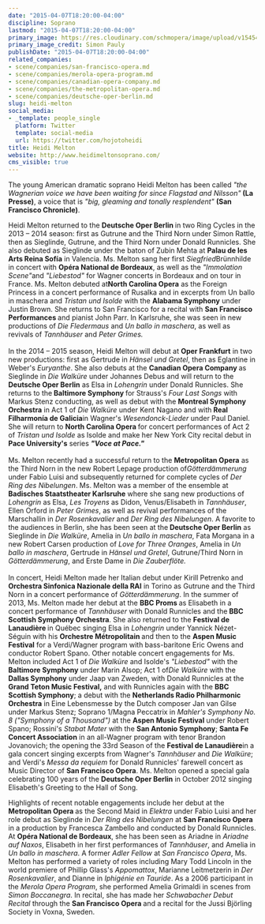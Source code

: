 ```yaml
---
date: "2015-04-07T18:20:00-04:00"
discipline: Soprano
lastmod: "2015-04-07T18:20:00-04:00"
primary_image: https://res.cloudinary.com/schmopera/image/upload/v1545409169/media/webhook-uploads/1428445126285/Heidi-Melton.jpg.jpg
primary_image_credit: Simon Pauly
publishDate: "2015-04-07T18:20:00-04:00"
related_companies:
- scene/companies/san-francisco-opera.md
- scene/companies/merola-opera-program.md
- scene/companies/canadian-opera-company.md
- scene/companies/the-metropolitan-opera.md
- scene/companies/deutsche-oper-berlin.md
slug: heidi-melton
social_media:
- _template: people_single
  platform: Twitter
  template: social-media
  url: https://twitter.com/hojotoheidi
title: Heidi Melton
website: http://www.heidimeltonsoprano.com/
cms_visible: true
---
```


<p>
	The young American dramatic soprano Heidi Melton has been called <em>"the Wagnerian voice we have been waiting for since Flagstad and Nilsson"</em><strong> (La Presse)</strong>, a voice that is <em>"big, gleaming and tonally resplendent"</em> <strong>(San Francisco Chronicle)</strong>.
</p>
<p>
	Heidi Melton returned to the <strong>Deutsche Oper Berlin </strong>in two Ring Cycles in the 2013 – 2014 season: first as Gutrune and the Third Norn under Simon Rattle, then as Sieglinde, Gutrune, and the Third Norn under Donald Runnicles. She also debuted as Sieglinde under the baton of Zubin Mehta at <strong>Palau de les Arts Reina Sofía</strong> in Valencia. Ms. Melton sang her first <em>Siegfried</em>Brünnhilde in concert with <strong>Opéra National de Bordeaux</strong>, as well as the <em>"Immolation Scene"</em>and<em> "Liebestod" </em>for Wagner concerts in Bordeaux and on tour in France. Ms. Melton debuted at<strong>North Carolina Opera</strong> as the Foreign Princess in a concert performance of Rusalka and in excerpts from Un ballo in maschera and <em>Tristan und Isolde</em> with the <strong>Alabama Symphony</strong> under Justin Brown. She returns to San Francisco for a recital with <strong>San Francisco Performances </strong>and pianist John Parr. In Karlsruhe, she was seen in new productions of <em>Die Fledermaus</em> and <em>Un ballo in maschera</em>, as well as revivals of <em>Tannhäuser</em> and <em>Peter Grimes.</em><br>
	<br>
	In the 2014 – 2015 season, Heidi Melton will debut at <strong>Oper Frankfurt</strong> in two new productions: first as Gertrude in <em>Hänsel und Gretel</em>, then as Eglantine in Weber's<em> Euryanthe</em>. She also debuts at the <strong>Canadian Opera Company </strong>as Sieglinde in <em>Die Walküre</em> under Johannes Debus and will return to the<strong> Deutsche Oper Berlin</strong> as Elsa in <em>Lohengrin</em> under Donald Runnicles. She returns to the<strong> Baltimore Symphony </strong>for Strauss's <em>Four Last Songs </em>with Markus Stenz conducting, as well as debut with the <strong>Montreal Symphony Orchestra</strong> in Act 1 of<em> Die Walküre </em>under Kent Nagano and with<strong> Real Filharmonía de Galicia</strong>in Wagner's <em>Wesendonck-Lieder</em> under Paul Daniel. She will return to <strong>North Carolina Opera </strong>for concert performances of Act 2 of <em>Tristan und Isolde</em> as Isolde and make her New York City recital debut in <strong>Pace University's</strong> series <em><strong data-redactor-tag="strong">"Voce at Pace."</strong></em><br>
	<br>
	Ms. Melton recently had a successful return to the <strong>Metropolitan Opera</strong> as the Third Norn in the new Robert Lepage production of<em>Götterdämmerung</em> under Fabio Luisi and subsequently returned for complete cycles of <em>Der Ring des Nibelungen</em>. Ms. Melton was a member of the ensemble at<strong> Badisches Staatstheater Karlsruhe</strong> where she sang new productions of <em>Lohengrin</em> as Elsa, <em>Les Troyens</em> as Didon, Venus/Elisabeth in <em>Tannhäuser</em>, Ellen Orford in <em>Peter Grimes</em>, as well as revival performances of the Marschallin in <em>Der Rosenkavalier</em> and <em>Der Ring des Nibelungen</em>. A favorite to the audiences in Berlin, she has been seen at the<strong> Deutsche Oper Berlin</strong> as Sieglinde in <em>Die Walküre</em>, Amelia in <em>Un ballo in maschera</em>, Fata Morgana in a new Robert Carsen production of <em>Love for Three Oranges</em>, Amelia in <em>Un ballo in maschera</em>, Gertrude in <em>Hänsel und Gretel</em>, Gutrune/Third Norn in <em>Götterdämmerung</em>, and Erste Dame in <em>Die Zauberflöte. </em><br>
	<br>
	In concert, Heidi Melton made her Italian debut under Kirill Petrenko and <strong>Orchestra Sinfonica Nazionale della RAI</strong> in Torino as Gutrune and the Third Norn in a concert performance of <em>Götterdämmerung</em>. In the summer of 2013, Ms. Melton made her debut at the <strong>BBC Proms </strong>as Elisabeth in a concert performance of <em>Tannhäuser</em> with Donald Runnicles and the<strong> BBC Scottish Symphony Orchestra</strong>. She also returned to the <strong>Festival de Lanaudière </strong>in Québec singing Elsa in <em>Lohengrin</em> under Yannick Nézet-Séguin with his <strong>Orchestre Métropolitain </strong>and then to the <strong>Aspen Music Festival</strong> for a Verdi/Wagner program with bass-baritone Eric Owens and conductor Robert Spano. Other notable concert engagements for Ms. Melton included Act 1 of <em>Die Walküre</em> and Isolde's <em>"Liebestod" </em>with the <strong>Baltimore Symphony</strong> under Marin Alsop; Act 1 of<em>Die Walküre</em> with the <strong>Dallas Symphony</strong> under Jaap van Zweden, with Donald Runnicles at the <strong>Grand Teton Music Festival,</strong> and with Runnicles again with the <strong>BBC Scottish Symphony</strong>; a debut with the <strong>Netherlands Radio Philharmonic Orchestra</strong> in Eine Lebensmesse by the Dutch composer Jan van Gilse under Markus Stenz; Soprano 1/Magna Peccatrix in <em>Mahler's Symphony No. 8 ("Symphony of a Thousand") </em>at the <strong>Aspen Music Festival</strong> under Robert Spano; Rossini's<em> Stabat Mater </em>with the <strong>San Antonio Symphony</strong>; <strong>Santa Fe Concert Association</strong> in an all-Wagner program with tenor Brandon Jovanovich; the opening the 33rd Season of the <strong>Festival de Lanaudière</strong>in a gala concert singing excerpts from Wagner's <em>Tannhäuser </em>and <em>Die Walküre</em>; and Verdi's <em>Messa da requiem</em> for Donald Runnicles' farewell concert as Music Director of <strong>San Francisco Opera</strong>. Ms. Melton opened a special gala celebrating 100 years of the <strong>Deutsche Oper Berlin</strong> in October 2012 singing Elisabeth's Greeting to the Hall of Song.
</p>
<p>
	Highlights of recent notable engagements include her debut at the <strong>Metropolitan Opera </strong>as the Second Maid in <em>Elektra </em>under Fabio Luisi and her role debut as Sieglinde in <em>Der Ring des Nibelungen</em> at <strong>San Francisco Opera</strong> in a production by Francesca Zambello and conducted by Donald Runnicles. At <strong>Opéra National de Bordeaux</strong>, she has been seen as Ariadne in <em>Ariadne auf Naxos</em>, Elisabeth in her first performances of <em>Tannhäuser</em>, and Amelia in <em>Un ballo in maschera</em>. A former <em>Adler Fellow</em> at <em>San Francisco Opera</em>, Ms. Melton has performed a variety of roles including Mary Todd Lincoln in the world premiere of Phillip Glass's <em>Appomattox</em>, Marianne Leitmetzerin in<em> Der Rosenkavalier</em>, and Dianne in<em> Iphigénie en Tauride</em>. As a 2006 participant in the <em>Merola Opera Program</em>, she performed Amelia Grimaldi in scenes from <em>Simon Boccanegra</em>. In recital, she has made her <em>Schwabacher Debut Recital </em>through the <strong>San Francisco Opera </strong>and a recital for the Jussi Björling Society in Voxna, Sweden.<br>
</p>
